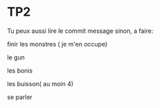 # TP2
Tu peux aussi lire le commit message
sinon,
a faire:

finir les monstres ( je m'en occupe)

le gun

les bonis

les buisson( au moin 4)

se parler


